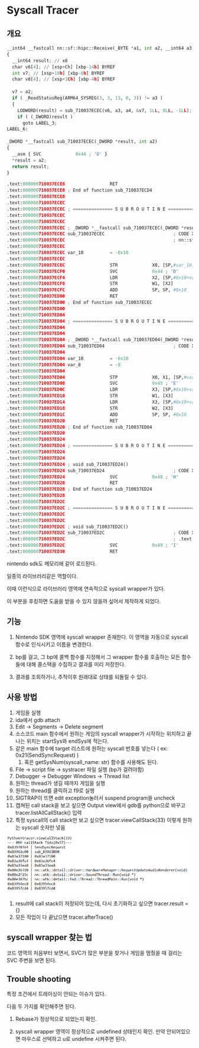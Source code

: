 # Syscall Tracer

## 개요

```python
__int64 __fastcall nn::sf::hipc::Receive(_BYTE *a1, int a2, __int64 a3, __int64 a4)
{
  __int64 result; // x0
  char v6[4]; // [xsp+Ch] [xbp-14h] BYREF
  int v7; // [xsp+18h] [xbp-8h] BYREF
  char v8[4]; // [xsp+1Ch] [xbp-4h] BYREF

  v7 = a2;
  if ( _ReadStatusReg(ARM64_SYSREG(3, 3, 13, 0, 3)) != a3 )
  {
    LODWORD(result) = sub_710037ECEC(v6, a3, a4, &v7, 1LL, 0LL, -1LL);
    if ( (_DWORD)result )
      goto LABEL_3;
LABEL_6:

_DWORD *__fastcall sub_710037ECEC(_DWORD *result, int a2)
{
  __asm { SVC             0x44 ; 'D' }
  *result = a2;
  return result;
}

```

```python
.text:000000710037ECE8                 RET
.text:000000710037ECE8 ; End of function sub_710037ECD4
.text:000000710037ECE8
.text:000000710037ECEC
.text:000000710037ECEC ; =============== S U B R O U T I N E =======================================
.text:000000710037ECEC
.text:000000710037ECEC
.text:000000710037ECEC ; _DWORD *__fastcall sub_710037ECEC(_DWORD *result, int)
.text:000000710037ECEC sub_710037ECEC                          ; CODE XREF: nn::sf::hipc::Receive(bool *,nn::svc::Handle,void *,ulong)+44↑p
.text:000000710037ECEC                                         ; nn::sf::hipc::Receive(nn::sf::hipc::ReceiveResult *,nn::svc::Handle,void *,ulong)+44↑p ...
.text:000000710037ECEC
.text:000000710037ECEC var_10          = -0x10
.text:000000710037ECEC
.text:000000710037ECEC                 STR             X0, [SP,#var_10]!
.text:000000710037ECF0                 SVC             0x44 ; 'D'
.text:000000710037ECF4                 LDR             X2, [SP,#0x10+var_10]
.text:000000710037ECF8                 STR             W1, [X2]
.text:000000710037ECFC                 ADD             SP, SP, #0x10
.text:000000710037ED00                 RET
.text:000000710037ED00 ; End of function sub_710037ECEC
.text:000000710037ED00
.text:000000710037ED04
.text:000000710037ED04 ; =============== S U B R O U T I N E =======================================
.text:000000710037ED04
.text:000000710037ED04
.text:000000710037ED04 ; _DWORD *__fastcall sub_710037ED04(_DWORD *result, _DWORD *, int)
.text:000000710037ED04 sub_710037ED04                          ; CODE XREF: .text:000000710032EAC8↑p
.text:000000710037ED04
.text:000000710037ED04 var_10          = -0x10
.text:000000710037ED04 var_8           = -8
.text:000000710037ED04
.text:000000710037ED04                 STP             X0, X1, [SP,#var_10]!
.text:000000710037ED08                 SVC             0x45 ; 'E'
.text:000000710037ED0C                 LDR             X3, [SP,#0x10+var_10]
.text:000000710037ED10                 STR             W1, [X3]
.text:000000710037ED14                 LDR             X3, [SP,#0x10+var_8]
.text:000000710037ED18                 STR             W2, [X3]
.text:000000710037ED1C                 ADD             SP, SP, #0x10
.text:000000710037ED20                 RET
.text:000000710037ED20 ; End of function sub_710037ED04
.text:000000710037ED20
.text:000000710037ED24
.text:000000710037ED24 ; =============== S U B R O U T I N E =======================================
.text:000000710037ED24
.text:000000710037ED24
.text:000000710037ED24 ; void sub_710037ED24()
.text:000000710037ED24 sub_710037ED24                          ; CODE XREF: nn::os::detail::UnsafeMemoryManagerImplByHorizon::AllocateUnsafeMemoryImpl(ulong *,ulong)+60↑p
.text:000000710037ED24                 SVC             0x48 ; 'H'
.text:000000710037ED28                 RET
.text:000000710037ED28 ; End of function sub_710037ED24
.text:000000710037ED28
.text:000000710037ED2C
.text:000000710037ED2C ; =============== S U B R O U T I N E =======================================
.text:000000710037ED2C
.text:000000710037ED2C
.text:000000710037ED2C ; void sub_710037ED2C()
.text:000000710037ED2C sub_710037ED2C                          ; CODE XREF: nn::os::detail::UnsafeMemoryManagerImplByHorizon::AllocateUnsafeMemoryImpl(ulong *,ulong)+EC↑p
.text:000000710037ED2C                                         ; .text:0000007100328EEC↑p
.text:000000710037ED2C                 SVC             0x49 ; 'I'
.text:000000710037ED30                 RET
```

nintendo sdk도 메모리에 같이 로드된다.

일종의 라이브러리같은 역할이다.

이때 이런식으로 라이브러리 영역에 연속적으로 syscall wrapper가 있다.

이 부분을 후킹하면 도움을 받을 수 있지 않을까 싶어서 제작하게 되었다.

## 기능

1) Nintendo SDK 영역에 syscall wrapper 존재한다. 이 영역을 자동으로 syscall 함수로 인식시키고 이름을 변경한다.

2) bp를 걸고, 그 bp에 콜백 함수를 지정해서 그 wrapper 함수를 호출하는 모든 함수들에 대해 콜스택을 수집하고 결과를 미리 저장한다.

3) 결과를 조회하거나, 추적이후 원래대로 상태를 되돌릴 수 있다.

## 사용 방법

1. 게임을 실행
2. ida에서 gdb attach
3. Edit → Segments → Delete segment 
4. 소스코드 main 함수에서 원하는 게임의 syscall wrapper가 시작하는 위치하고 끝나는 위치는 startSys와 endSys에 적는다.
5. 같은 main 함수에 target 리스트에 원하는 syscall 번호를 넣는다 ( ex: 0x21(SendSyncRequest) )
    1. 혹은 getSysNum(syscall_name: str) 함수를 사용해도 된다.
6. File → script file → systracer 파일 실행  (bp가 걸려야함)
7. Debugger → Debugger Windows → Thread list
8. 원하는 thread가 생길 때까지 게임을 실행
9. 원하는 thread를 클릭하고 f9로 실행
10. SIGTRAP이 뜨면 edit exception눌러서 suspend program을 uncheck
11. 캡쳐된 call stack을 보고 싶으면 Output view에서 gdb를 python으로 바꾸고tracer.listAllCallStack() 입력
12. 특정 syscall의 call stack만 보고 싶으면 tracer.viewCallStack(33) 이렇게 원하는 syscall 숫자만 넣음

![Untitled](./img/Syscall_Tracer_Result.png)

1. result에 call stack이 저정되어 있는데, 다시 초기화하고 싶으면 tracer.result = {}
2. 모든 작업이 다 끝났으면 tracer.afterTrace()

## syscall wrapper 찾는 법
코드 영역의 처음부터 보면서, SVC가 많은 부분을 찾거나 게임을 멈췄을 때 걸리는 SVC 주변을 보면 된다.

## Trouble shooting

특정 조건에서 트레이싱이 안되는 이슈가 있다.

다음 두 가지를 확인해주면 된다.

1) Rebase가 정상적으로 되었는지 확인.

2) syscall wrapper 영역이 정상적으로 undefined 상태인지 확인. 만약 안되어있으면 마우스로 선택하고 u로 undefine 시켜주면 된다.